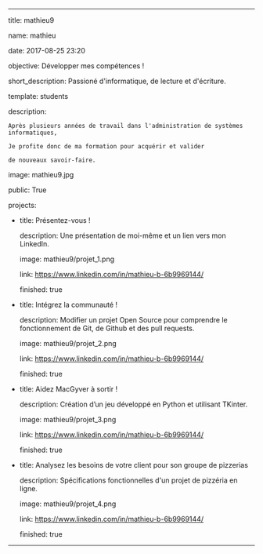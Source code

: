 ---

title: mathieu9

name: mathieu

date: 2017-08-25 23:20

objective: Développer mes compétences !

short_description: Passioné d'informatique, de lecture et d'écriture.

template: students

description:

    Après plusieurs années de travail dans l'administration de systèmes informatiques,

    Je profite donc de ma formation pour acquérir et valider 
    
    de nouveaux savoir-faire.

image: mathieu9.jpg

public: True

projects:

  - title: Présentez-vous !

    description: Une présentation de moi-même et un lien vers mon LinkedIn.

    image: mathieu9/projet_1.png

    link: https://www.linkedin.com/in/mathieu-b-6b9969144/

    finished: true

  - title: Intégrez la communauté !

    description: Modifier un projet Open Source pour comprendre le fonctionnement de Git, de Github et des pull requests. 

    image: mathieu9/projet_2.png

    link: https://www.linkedin.com/in/mathieu-b-6b9969144/

    finished: true

  - title: Aidez MacGyver à sortir !

    description: Création d’un jeu développé en Python et utilisant TKinter.

    image: mathieu9/projet_3.png

    link: https://www.linkedin.com/in/mathieu-b-6b9969144/

    finished: true

  - title: Analysez les besoins de votre client pour son groupe de pizzerias

    description: Spécifications fonctionnelles d'un projet de pizzéria en ligne.

    image: mathieu9/projet_4.png

    link: https://www.linkedin.com/in/mathieu-b-6b9969144/

    finished: true

---